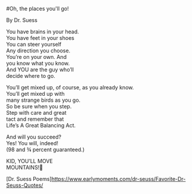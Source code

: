 #Oh, the places you'll go!

By Dr. Suess

You have brains in your head.<br>
You have feet in your shoes<br>
You can steer yourself<br>
Any direction you choose.<br>
You’re on your own. And <br>
you know what you know.<br >
And YOU are the guy who’ll<br>
decide where to go.<br>

You’ll get mixed up,
of course, as you already know.<br>
You’ll get mixed up with<br>
many strange birds as you go.<br>
So be sure when you step.<br>
Step with care and great<br>
tact and remember that<br>
Life’s A Great Balancing Act.<br>

And will you succeed?<br>
Yes! You will, indeed!<br>
(98 and ¾ percent guaranteed.)<br>

KID, YOU’LL MOVE <br>
MOUNTAINS!:sunrise_over_mountains:


[Dr. Suess Poems]https://www.earlymoments.com/dr-seuss/Favorite-Dr-Seuss-Quotes/
